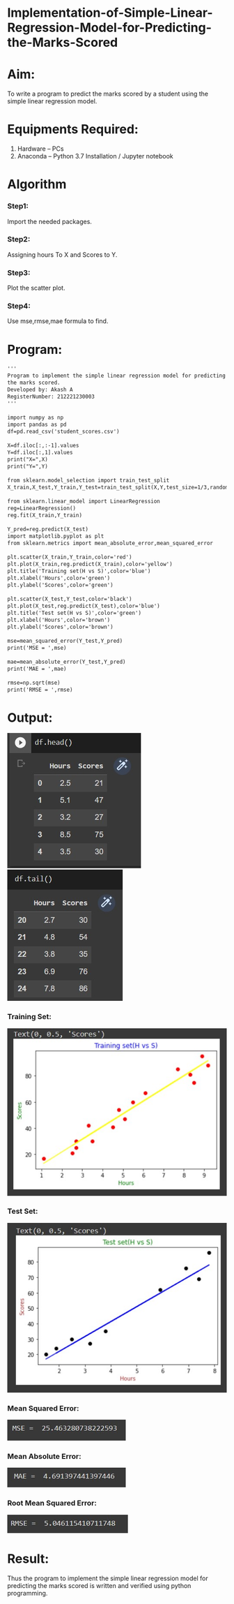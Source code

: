# Implementation-of-Simple-Linear-Regression-Model-for-Predicting-the-Marks-Scored

# Aim:
To write a program to predict the marks scored by a student using the simple linear regression model.

# Equipments Required:
1. Hardware – PCs
2. Anaconda – Python 3.7 Installation / Jupyter notebook

# Algorithm
### Step1:
Import the needed packages.
### Step2:
Assigning hours To X and Scores to Y.
### Step3:
Plot the scatter plot.
### Step4:
Use mse,rmse,mae formula to find.

# Program:
```
'''
Program to implement the simple linear regression model for predicting the marks scored.
Developed by: Akash A
RegisterNumber: 212221230003
'''

import numpy as np
import pandas as pd
df=pd.read_csv('student_scores.csv')

X=df.iloc[:,:-1].values
Y=df.iloc[:,1].values
print("X=",X)
print("Y=",Y)

from sklearn.model_selection import train_test_split
X_train,X_test,Y_train,Y_test=train_test_split(X,Y,test_size=1/3,random_state=0)

from sklearn.linear_model import LinearRegression
reg=LinearRegression()
reg.fit(X_train,Y_train)

Y_pred=reg.predict(X_test)
import matplotlib.pyplot as plt
from sklearn.metrics import mean_absolute_error,mean_squared_error

plt.scatter(X_train,Y_train,color='red')
plt.plot(X_train,reg.predict(X_train),color='yellow')
plt.title('Training set(H vs S)',color='blue')
plt.xlabel('Hours',color='green')
plt.ylabel('Scores',color='green')

plt.scatter(X_test,Y_test,color='black')
plt.plot(X_test,reg.predict(X_test),color='blue')
plt.title('Test set(H vs S)',color='green')
plt.xlabel('Hours',color='brown')
plt.ylabel('Scores',color='brown')

mse=mean_squared_error(Y_test,Y_pred)
print('MSE = ',mse)

mae=mean_absolute_error(Y_test,Y_pred)
print('MAE = ',mae)

rmse=np.sqrt(mse)
print('RMSE = ',rmse)

```
# Output:
![](./head.jpg)
![](./tail.jpg)
### Training Set:
![](./o2.jpg)
### Test Set:
![](./o3.jpg)
### Mean Squared Error:
![](./o4.jpg)
### Mean Absolute Error:
![](./o5.jpg)
### Root Mean Squared Error:
![](./o6.jpg)



# Result:
Thus the program to implement the simple linear regression model for predicting the marks scored is written and verified using python programming.
